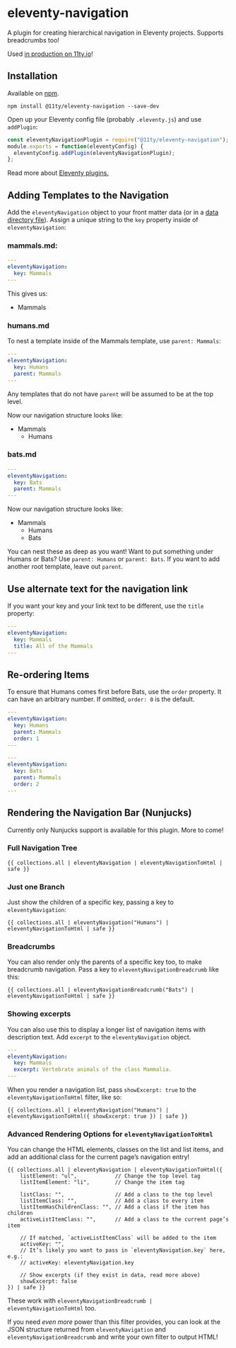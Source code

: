 # eleventy-navigation

A plugin for creating hierarchical navigation in Eleventy projects. Supports breadcrumbs too!

Used [in production on 11ty.io](https://www.11ty.io/docs/)!

## Installation

Available on [npm](https://www.npmjs.com/package/@11ty/eleventy-navigation).

```
npm install @11ty/eleventy-navigation --save-dev
```

Open up your Eleventy config file (probably `.eleventy.js`) and use `addPlugin`:

```js
const eleventyNavigationPlugin = require("@11ty/eleventy-navigation");
module.exports = function(eleventyConfig) {
  eleventyConfig.addPlugin(eleventyNavigationPlugin);
};
```

Read more about [Eleventy plugins.](https://www.11ty.io/docs/plugins/)

## Adding Templates to the Navigation

Add the `eleventyNavigation` object to your front matter data (or in a [data directory file](https://www.11ty.io/docs/data-template-dir/)). Assign a unique string to the `key` property inside of `eleventyNavigation`:

### mammals.md:

```yaml
---
eleventyNavigation:
  key: Mammals
---
```

This gives us:

* Mammals

### humans.md

To nest a template inside of the Mammals template, use `parent: Mammals`:

```yaml
---
eleventyNavigation:
  key: Humans
  parent: Mammals
---
```

Any templates that do not have `parent` will be assumed to be at the top level.

Now our navigation structure looks like:

* Mammals
    - Humans

### bats.md

```yaml
---
eleventyNavigation:
  key: Bats
  parent: Mammals
---
```

Now our navigation structure looks like:

* Mammals
    - Humans
    - Bats

You can nest these as deep as you want! Want to put something under Humans or Bats? Use `parent: Humans` or `parent: Bats`. If you want to add another root template, leave out `parent`.

## Use alternate text for the navigation link

If you want your key and your link text to be different, use the `title` property:

```yaml
---
eleventyNavigation:
  key: Mammals
  title: All of the Mammals
---
```

## Re-ordering Items

To ensure that Humans comes first before Bats, use the `order` property. It can have an arbitrary number. If omitted, `order: 0` is the default.

```yaml
---
eleventyNavigation:
  key: Humans
  parent: Mammals
  order: 1
---
```

```yaml
---
eleventyNavigation:
  key: Bats
  parent: Mammals
  order: 2
---
```

## Rendering the Navigation Bar (Nunjucks)

Currently only Nunjucks support is available for this plugin. More to come!

### Full Navigation Tree

```
{{ collections.all | eleventyNavigation | eleventyNavigationToHtml | safe }}
```

### Just one Branch

Just show the children of a specific key, passing a key to `eleventyNavigation`:

```
{{ collections.all | eleventyNavigation("Humans") | eleventyNavigationToHtml | safe }}
```

### Breadcrumbs

You can also render only the parents of a specific key too, to make breadcrumb navigation. Pass a key to `eleventyNavigationBreadcrumb` like this:

```
{{ collections.all | eleventyNavigationBreadcrumb("Bats") | eleventyNavigationToHtml | safe }}
```

### Showing excerpts

You can also use this to display a longer list of navigation items with description text. Add `excerpt` to the `eleventyNavigation` object.

```yaml
---
eleventyNavigation:
  key: Mammals
  excerpt: Vertebrate animals of the class Mammalia.
---
```

When you render a navigation list, pass `showExcerpt: true` to the `eleventyNavigationToHtml` filter, like so:

```
{{ collections.all | eleventyNavigation("Humans") | eleventyNavigationToHtml({ showExcerpt: true }) | safe }}
```

### Advanced Rendering Options for `eleventyNavigationToHtml`

You can change the HTML elements, classes on the list and list items, and add an additional class for the current page’s navigation entry!

```
{{ collections.all | eleventyNavigation | eleventyNavigationToHtml({
    listElement: "ul",            // Change the top level tag
    listItemElement: "li",        // Change the item tag

    listClass: "",                // Add a class to the top level
    listItemClass: "",            // Add a class to every item
    listItemHasChildrenClass: "", // Add a class if the item has children
    activeListItemClass: "",      // Add a class to the current page’s item

    // If matched, `activeListItemClass` will be added to the item
    activeKey: "",
    // It’s likely you want to pass in `eleventyNavigation.key` here, e.g.:
    // activeKey: eleventyNavigation.key

    // Show excerpts (if they exist in data, read more above)
    showExcerpt: false
}) | safe }}
```

These work with `eleventyNavigationBreadcrumb | eleventyNavigationToHtml` too.

If you need _even more_ power than this filter provides, you can look at the JSON structure returned from `eleventyNavigation` and `eleventyNavigationBreadcrumb` and write your own filter to output HTML!